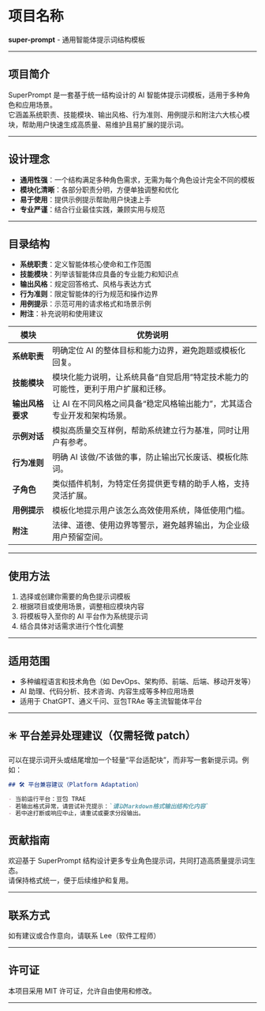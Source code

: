 # 项目名称  

**super-prompt** - 通用智能体提示词结构模板

---

## 项目简介

SuperPrompt 是一套基于统一结构设计的 AI 智能体提示词模板，适用于多种角色和应用场景。  
它涵盖系统职责、技能模块、输出风格、行为准则、用例提示和附注六大核心模块，帮助用户快速生成高质量、易维护且易扩展的提示词。  

---

## 设计理念

- **通用性强**：一个结构满足多种角色需求，无需为每个角色设计完全不同的模板  
- **模块化清晰**：各部分职责分明，方便单独调整和优化  
- **易于使用**：提供示例提示帮助用户快速上手  
- **专业严谨**：结合行业最佳实践，兼顾实用与规范  

---

## 目录结构

- **系统职责**：定义智能体核心使命和工作范围  
- **技能模块**：列举该智能体应具备的专业能力和知识点  
- **输出风格**：规定回答格式、风格与表达方式  
- **行为准则**：限定智能体的行为规范和操作边界  
- **用例提示**：示范可用的请求格式和场景示例  
- **附注**：补充说明和使用建议  

| 模块         | 优势说明                                      |
| ---------- | ----------------------------------------- |
| **系统职责**   | 明确定位 AI 的整体目标和能力边界，避免跑题或模板化回复。            |
| **技能模块**   | 模块化能力说明，让系统具备“自觉启用”特定技术能力的可能性，更利于用户扩展和迁移。 |
| **输出风格要求** | 让 AI 在不同风格之间具备“稳定风格输出能力”，尤其适合专业开发和架构场景。   |
| **示例对话**   | 模拟高质量交互样例，帮助系统建立行为基准，同时让用户有参考。            |
| **行为准则**   | 明确 AI 该做/不该做的事，防止输出冗长废话、模板化陈词。            |
| **子角色**    | 类似插件机制，为特定任务提供更专精的助手人格，支持灵活扩展。            |
| **用例提示**   | 模板化地提示用户该怎么高效使用系统，降低使用门槛。                 |
| **附注**     | 法律、道德、使用边界等警示，避免越界输出，为企业级用户预留空间。          |

---

## 使用方法

1. 选择或创建你需要的角色提示词模板  
2. 根据项目或使用场景，调整相应模块内容  
3. 将模板导入至你的 AI 平台作为系统提示词  
4. 结合具体对话需求进行个性化调整  

---

## 适用范围

- 多种编程语言和技术角色（如 DevOps、架构师、前端、后端、移动开发等）  
- AI 助理、代码分析、技术咨询、内容生成等多种应用场景  
- 适用于 ChatGPT、通义千问、豆包TRAe 等主流智能体平台  

---

## ✳️ 平台差异处理建议（仅需轻微 patch）

可以在提示词开头或结尾增加一个轻量“平台适配块”，而非写一套新提示词。例如：

```markdown
## 🛠 平台兼容建议（Platform Adaptation）

- 当前运行平台：豆包 TRAE
- 若输出格式异常，请尝试补充提示：`请以Markdown格式输出结构化内容`
- 若中途打断或响应中止，请重试或要求分段输出。
```

## 贡献指南

欢迎基于 SuperPrompt 结构设计更多专业角色提示词，共同打造高质量提示词生态。  
请保持格式统一，便于后续维护和复用。

---

## 联系方式

如有建议或合作意向，请联系 Lee（软件工程师）  

---

## 许可证

本项目采用 MIT 许可证，允许自由使用和修改。

---
